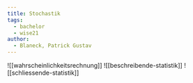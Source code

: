 ```yaml
---
title: Stochastik
tags:
  - bachelor
  - wise21
author:
  - Blaneck, Patrick Gustav
---
```


![[wahrscheinlichkeitsrechnung]]
![[beschreibende-statistik]]
![[schliessende-statistik]]